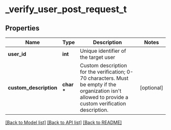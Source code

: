 # _verify_user_post_request_t

## Properties
Name | Type | Description | Notes
------------ | ------------- | ------------- | -------------
**user_id** | **int** | Unique identifier of the target user | 
**custom_description** | **char \*** | Custom description for the verification; 0-70 characters. Must be empty if the organization isn&#39;t allowed to provide a custom verification description. | [optional] 

[[Back to Model list]](../README.md#documentation-for-models) [[Back to API list]](../README.md#documentation-for-api-endpoints) [[Back to README]](../README.md)



